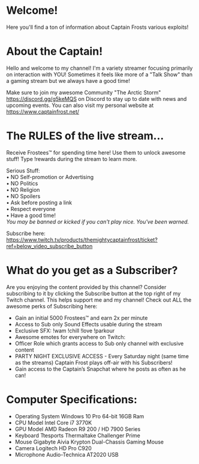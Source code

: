 # Welcome!
Here you'll find a ton of information about Captain Frosts various exploits!







# About the Captain!
Hello and welcome to my channel!
I'm a variety streamer focusing primarily on interaction with YOU! Sometimes it feels like more of a "Talk Show" than a gaming stream but we always have a good time!

Make sure to join my awesome Community "The Arctic Storm" https://discord.gg/g5keMQS on Discord to stay up to date with news and upcoming events. 
You can also visit my personal website at https://www.captainfrost.net/







# The RULES of the live stream...
Receive Frostees™ for spending time here! Use them to unlock awesome stuff! Type !rewards during the stream to learn more.

Serious Stuff:                   
• NO Self-promotion or Advertising                            
• NO Politics   
• NO Religion  
• NO Spoilers        
• Ask before posting a link                            
• Respect everyone          
• Have a good time!          
*You may be banned or kicked if you can't play nice. You've been warned.* 

Subscribe here: https://www.twitch.tv/products/themightycaptainfrost/ticket?ref=below_video_subscribe_button






# What do you get as a Subscriber?
Are you enjoying the content provided by this channel? 
Consider subscribing to it by clicking the Subscribe button at the top right of my Twitch channel. This helps support me and my channel!
Check out ALL the awesome perks of Subscribing here:

* Gain an initial 5000 Frostees™ and earn 2x per minute
* Access to Sub only Sound Effects usable during the stream
* Exclusive SFX:
!wam
!chill
!love
!parkour
* Awesome emotes for everywhere on Twitch:
* Officer Role which grants access to Sub only channel with exclusive content
* PARTY NIGHT EXCLUSIVE ACCESS - Every Saturday night (same time as the streams) Captain Frost plays off-air with his Subscribers!
* Gain access to the Captain’s Snapchat where he posts as often as he can! 

                                     
                                     
# Computer Specifications:
* Operating System
 Windows 10 Pro 64-bit 16GB Ram
* CPU Model
 Intel Core i7 3770K
* GPU Model
 AMD Radeon R9 200 / HD 7900 Series
* Keyboard
 Ttesports Thermaltake Challenger Prime
* Mouse
 Gigabyte Aivia Krypton Dual-Chassis Gaming Mouse
* Camera
 Logitech HD Pro C920
* Microphone
 Audio-Technica AT2020 USB
